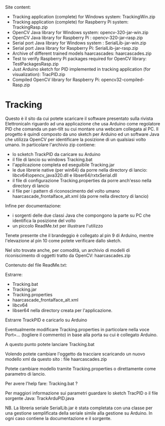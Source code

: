 Site content:
* Tracking application (complete) for Windows system: TrackingWin.zip
* Tracking application (complete) for Raspberry Pi system: TrackingRasp.zip
* OpenCV Java library for Windows system: opencv-320-jar-win.zip
* OpenCV Java library for Raspberry Pi : opencv-320-jar-rasp.zip
* Serial port Java library for Windows system : SerialLib-jar-win.zip
* Serial port Java library for Raspberry Pi: SerialLib-jar-rasp.zip
* Archive of different trained models haarcascades: haarcascades.zip
* Test to verify Raspberry Pi packages required for OpenCV library: TestPackagesRasp.zip
* Just Arduino sketch for PID implemented in tracking application (for visualization): TracPID.zip
* Compiled OpenCV library for Raspberry Pi: opencv32-compiled-Rasp.zip

# Tracking
Questo è il sito da cui potete scaricare il software presentato sulla rivista ElettronicaIn riguardo ad una applicazione che usa Arduino come regolatore PID che comanda un pan-tilt su cui montare una webcam collegata al PC.
Il progetto è quindi composto da uno sketch per Arduino ed un software Java che utilizza OpenCV per identificare la posizione di un qualsiasi volto umano.
In particolare l'archivio zip contiene:
* lo scketch TrackPID da caricare su Arduino
* il file di lancio su windows Tracking.bat
* l'applicazione completa ed eseguibile Tracking.jar
* le due librerie native (per win64) da porre nella directory di lancio: libcv64\opencv_java320.dll e libser64/rxtxSerial.dll
* il file di configurazione Tracking.properties da porre anch'esso nella directory di lancio
* il file per i pattern di riconoscimento del volto umano haarcascade_frontalface_alt.xml (da porre nella directory di lancio)

Infine per documentazione:
* i sorgenti delle due classi Java che compongono la parte su PC che identifica la posizione del volto
* un piccolo ReadMe.txt per illustrare l'utilizzo

Tenete presente che il brandeggio è collegato al pin 9 di Arduino, mentre l'elevazione al pin 10 come potete verificare dallo sketch.

Nel sito trovate anche, per comodità, un archivio di modelli di riconiscimento di oggetti tratto da OpenCV:
haarcascades.zip

Contenuto del file ReadMe.txt:

Estrarre:
- Tracking.bat
- Tracking.jar
- Tracking.properties
- haarcascade_frontalface_alt.xml
- libcv64
- libser64
nella directory creata per l'applicazione.

Estrarre TrackPID e caricarlo su Arduino

Eventualmente modificare Tracking.properties in particolare nella voce 
   Port=...  (togliere il commento)
in base alla porta su cui è collegato Arduino.

A questo punto potete lanciare Tracking.bat

Volendo potete cambiare l'oggetto da tracciare scaricando un nuovo modello xml
da questo sito : file haarcascades.zip

Potete cambiare modello tramite Tracking.properties o direttamente come 
parametro di lancio.

Per avere l'help fare: Tracking.bat ?  

Per maggiori informazione sui parametri guardare lo sketch TracPID o il file 
sorgente Java: TrackArduPID.java

NB. La libreria seriale SerialLib.jar è stata completata con una classe per
una gestione semplificata della seriale simile alla gestione su Arduino. In ogni
caso contiene la documentazione e il sorgente.
